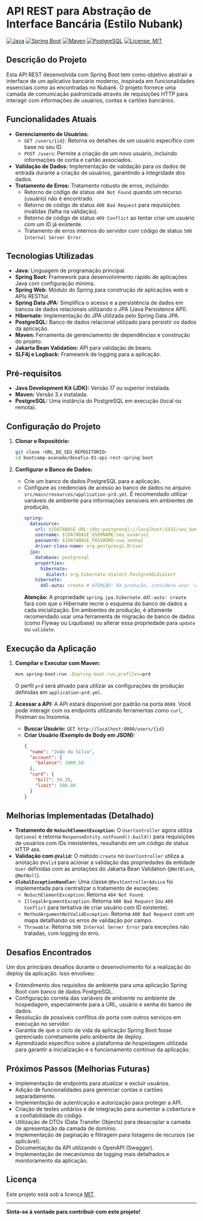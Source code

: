 # API REST para Abstração de Interface Bancária (Estilo Nubank)

[![Java](https://img.shields.io/badge/Java-17-orange.svg)](https://www.oracle.com/java/)
[![Spring Boot](https://img.shields.io/badge/Spring_Boot-3.x-green.svg)](https://spring.io/projects/spring-boot)
[![Maven](https://img.shields.io/badge/Maven-3.x-blue.svg)](https://maven.apache.org/)
[![PostgreSQL](https://img.shields.io/badge/PostgreSQL-14+-blue.svg)](https://www.postgresql.org/)
[![License: MIT](https://img.shields.io/badge/License-MIT-yellow.svg)](https://opensource.org/licenses/MIT)

## Descrição do Projeto

Esta API REST desenvolvida com Spring Boot tem como objetivo abstrair a interface de um aplicativo bancário moderno, inspirada em funcionalidades essenciais como as encontradas no Nubank. O projeto fornece uma camada de comunicação padronizada através de requisições HTTP para interagir com informações de usuários, contas e cartões bancários.

## Funcionalidades Atuais

* **Gerenciamento de Usuários:**
    * `GET /users/{id}`: Retorna os detalhes de um usuário específico com base no seu ID.
    * `POST /users`: Permite a criação de um novo usuário, incluindo informações de conta e cartão associados.
* **Validação de Dados:** Implementação de validação para os dados de entrada durante a criação de usuários, garantindo a integridade dos dados.
* **Tratamento de Erros:** Tratamento robusto de erros, incluindo:
    * Retorno de código de status `404 Not Found` quando um recurso (usuário) não é encontrado.
    * Retorno de código de status `400 Bad Request` para requisições inválidas (falha na validação).
    * Retorno de código de status `409 Conflict` ao tentar criar um usuário com um ID já existente.
    * Tratamento de erros internos do servidor com código de status `500 Internal Server Error`.

## Tecnologias Utilizadas

* **Java:** Linguagem de programação principal.
* **Spring Boot:** Framework para desenvolvimento rápido de aplicações Java com configuração mínima.
* **Spring Web:** Módulo do Spring para construção de aplicações web e APIs RESTful.
* **Spring Data JPA:** Simplifica o acesso e a persistência de dados em bancos de dados relacionais utilizando o JPA (Java Persistence API).
* **Hibernate:** Implementação do JPA utilizada pelo Spring Data JPA.
* **PostgreSQL:** Banco de dados relacional utilizado para persistir os dados da aplicação.
* **Maven:** Ferramenta de gerenciamento de dependências e construção do projeto.
* **Jakarta Bean Validation:** API para validação de beans.
* **SLF4j e Logback:** Framework de logging para a aplicação.

## Pré-requisitos

* **Java Development Kit (JDK):** Versão 17 ou superior instalada.
* **Maven:** Versão 3.x instalada.
* **PostgreSQL:** Uma instância do PostgreSQL em execução (local ou remota).

## Configuração do Projeto

1.  **Clonar o Repositório:**
    ```bash
    git clone <URL_DO_SEU_REPOSITORIO>
    cd bootcamp-avanade/desafio-01-api-rest-spring-boot
    ```

2.  **Configurar o Banco de Dados:**
    * Crie um banco de dados PostgreSQL para a aplicação.
    * Configure as credenciais de acesso ao banco de dados no arquivo `src/main/resources/application-prd.yml`. É recomendado utilizar variáveis de ambiente para informações sensíveis em ambientes de produção.
        ```yaml
        spring:
          datasource:
            url: ${DATABASE_URL:jdbc:postgresql://localhost:5432/seu_banco_de_dados}
            username: ${DATABASE_USERNAME:seu_usuario}
            password: ${DATABASE_PASSWORD:sua_senha}
            driver-class-name: org.postgresql.Driver
          jpa:
            database: postgresql
            properties:
              hibernate:
                dialect: org.hibernate.dialect.PostgreSQLDialect
            hibernate:
              ddl-auto: create # ATENÇÃO: Em produção, considere usar 'update', 'validate' ou uma ferramenta de migração
        ```
        **Atenção:** A propriedade `spring.jpa.hibernate.ddl-auto: create` fará com que o Hibernate recrie o esquema do banco de dados a cada inicialização. Em ambientes de produção, é altamente recomendado usar uma ferramenta de migração de banco de dados (como Flyway ou Liquibase) ou alterar essa propriedade para `update` ou `validate`.

## Execução da Aplicação

1.  **Compilar e Executar com Maven:**
    ```bash
    mvn spring-boot:run -Dspring-boot.run.profiles=prd
    ```
    O perfil `prd` será ativado para utilizar as configurações de produção definidas em `application-prd.yml`.

2.  **Acessar a API:**
    A API estará disponível por padrão na porta `8080`. Você pode interagir com os endpoints utilizando ferramentas como `curl`, Postman ou Insomnia.

    * **Buscar Usuário:** `GET http://localhost:8080/users/{id}`
    * **Criar Usuário (Exemplo de Body em JSON):**
        ```json
        {
          "name": "João da Silva",
          "account": {
            "balance": 1000.50
          },
          "card": {
            "bill": 50.20,
            "limit": 500.00
          }
        }
        ```

## Melhorias Implementadas (Detalhado)

* **Tratamento de `NoSuchElementException`:** O `UserController` agora utiliza `Optional` e retorna `ResponseEntity.notFound().build()` para requisições de usuários com IDs inexistentes, resultando em um código de status HTTP `404`.
* **Validação com `@Valid`:** O método `create` no `UserController` utiliza a anotação `@Valid` para acionar a validação das propriedades da entidade `User` definidas com as anotações do Jakarta Bean Validation (`@NotBlank`, `@NotNull`).
* **`GlobalExceptionHandler`:** Uma classe `@RestControllerAdvice` foi implementada para centralizar o tratamento de exceções:
    * `NoSuchElementException`: Retorna `404 Not Found`.
    * `IllegalArgumentException`: Retorna `400 Bad Request` (ou `409 Conflict` para tentativa de criar usuário com ID existente).
    * `MethodArgumentNotValidException`: Retorna `400 Bad Request` com um mapa detalhando os erros de validação por campo.
    * `Throwable`: Retorna `500 Internal Server Error` para exceções não tratadas, com logging do erro.

## Desafios Encontrados

Um dos principais desafios durante o desenvolvimento foi a realização do deploy da aplicação. Isso envolveu:

* Entendimento dos requisitos de ambiente para uma aplicação Spring Boot com banco de dados PostgreSQL.
* Configuração correta das variáveis de ambiente no ambiente de hospedagem, especialmente para a URL, usuário e senha do banco de dados.
* Resolução de possíveis conflitos de porta com outros serviços em execução no servidor.
* Garantia de que o ciclo de vida da aplicação Spring Boot fosse gerenciado corretamente pelo ambiente de deploy.
* Aprendizado específico sobre a plataforma de hospedagem utilizada para garantir a inicialização e o funcionamento contínuo da aplicação.

## Próximos Passos (Melhorias Futuras)

* Implementação de endpoints para atualizar e excluir usuários.
* Adição de funcionalidades para gerenciar contas e cartões separadamente.
* Implementação de autenticação e autorização para proteger a API.
* Criação de testes unitários e de integração para aumentar a cobertura e a confiabilidade do código.
* Utilização de DTOs (Data Transfer Objects) para desacoplar a camada de apresentação da camada de domínio.
* Implementação de paginação e filtragem para listagens de recursos (se aplicável).
* Documentação da API utilizando o OpenAPI (Swagger).
* Implementação de mecanismos de logging mais detalhados e monitoramento da aplicação.

## Licença

Este projeto está sob a licença [MIT](https://opensource.org/licenses/MIT).

---

**Sinta-se à vontade para contribuir com este projeto!**